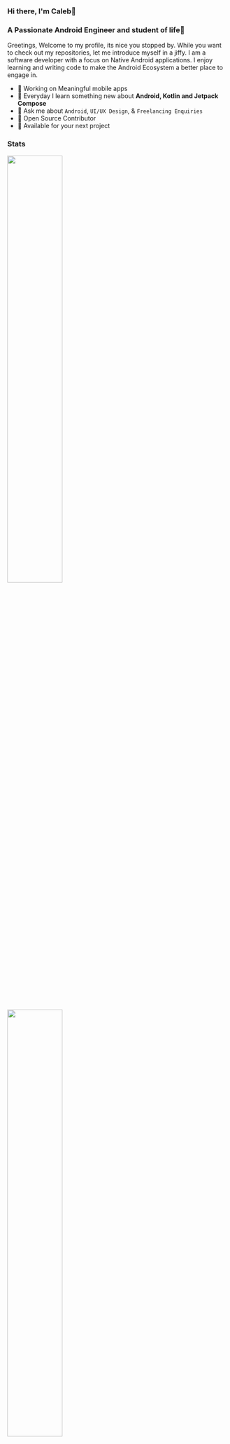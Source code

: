 ### Hi there, I'm Caleb👋
### A Passionate Android Engineer and student of life🚀
Greetings, Welcome to my profile, its nice you stopped by. While you want to check out my repositories, let me introduce myself in a jiffy. I am a software developer with a focus on Native Android applications. I enjoy learning and writing code to make the Android Ecosystem a better place to engage in.

* 📱 Working on Meaningful mobile apps 
* 🌱 Everyday I learn something new about **Android, Kotlin and Jetpack Compose**
* 💬 Ask me about ``Android``, ``UI/UX Design``, & ``Freelancing Enquiries`` 
* 📝 Open Source Contributor
* 💌 Available for your next project

### Stats
<img height="50%" width="auto" src ="https://github-readme-stats.vercel.app/api?username=Mzazi25&show_icons=true&count_private=true&theme=darcula&hide_border=true&hide=issues,contribs&bg_color=00000000"> <img height="50%" width="auto" src ="https://github-readme-streak-stats.herokuapp.com?user=Mzazi25&theme=darcula&hide_border=true&background=FFFFFF00">
<img align="center" height="50%" width="350" src ="https://github-readme-stats.vercel.app/api/top-langs/?username=Mzazi25&layout=compact&hide_border=true&theme=darcula&bg_color=00000000&langs_count=6&hide=jupyter%20notebook,tex,css,php">

## Reach me via 👇
[![Mail](https://img.shields.io/badge/-Say%20Hi!-gray?style=for-the-badge&logo=gmail)](mailto:langat.caleb95@gmail.com)
[![Twitter](https://img.shields.io/badge/-twitter-gray?style=for-the-badge&logo=twitter)](https://twitter.com/_CalebLangat)
[![LinkedIn](https://img.shields.io/badge/-linkedin-gray?style=for-the-badge&logo=linkedin)](https://www.linkedin.com/in/caleb-langat-45874895/)
[![Medium](https://img.shields.io/badge/-medium-gray?style=for-the-badge&logo=medium)](https://medium.com/.....)
  
  #
If you'd like to discuss any sort of opportunity, feel free to [contact me](mailto:langat.caleb95@gmail.com).

## Projects made with ❤️ 👇
